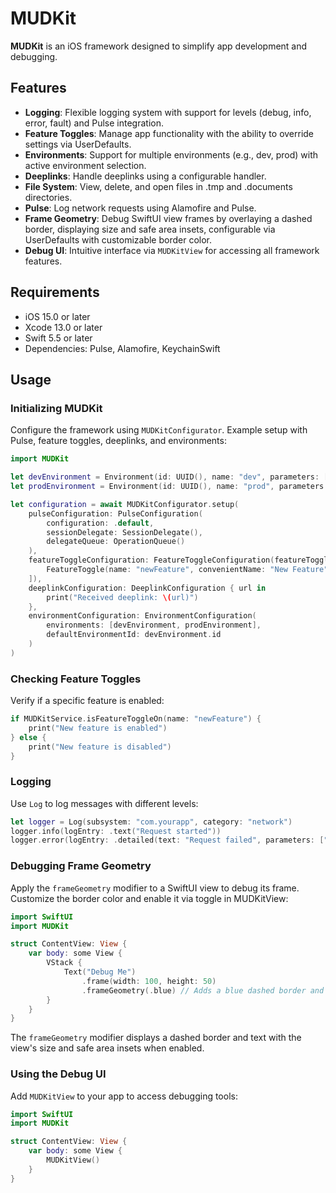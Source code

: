 # MUDKit

**MUDKit** is an iOS framework designed to simplify app development and debugging.

## Features

- **Logging**: Flexible logging system with support for levels (debug, info, error, fault) and Pulse integration.
- **Feature Toggles**: Manage app functionality with the ability to override settings via UserDefaults.
- **Environments**: Support for multiple environments (e.g., dev, prod) with active environment selection.
- **Deeplinks**: Handle deeplinks using a configurable handler.
- **File System**: View, delete, and open files in .tmp and .documents directories.
- **Pulse**: Log network requests using Alamofire and Pulse.
- **Frame Geometry**: Debug SwiftUI view frames by overlaying a dashed border, displaying size and safe area insets, configurable via UserDefaults with customizable border color.
- **Debug UI**: Intuitive interface via `MUDKitView` for accessing all framework features.

## Requirements

- iOS 15.0 or later
- Xcode 13.0 or later
- Swift 5.5 or later
- Dependencies: Pulse, Alamofire, KeychainSwift

## Usage

### Initializing MUDKit

Configure the framework using `MUDKitConfigurator`. Example setup with Pulse, feature toggles, deeplinks, and environments:

```swift
import MUDKit

let devEnvironment = Environment(id: UUID(), name: "dev", parameters: ["api": "https://dev.api.com"])
let prodEnvironment = Environment(id: UUID(), name: "prod", parameters: ["api": "https://prod.api.com"])

let configuration = await MUDKitConfigurator.setup(
    pulseConfiguration: PulseConfiguration(
        configuration: .default,
        sessionDelegate: SessionDelegate(),
        delegateQueue: OperationQueue()
    ),
    featureToggleConfiguration: FeatureToggleConfiguration(featureToggles: [
        FeatureToggle(name: "newFeature", convenientName: "New Feature", isEnabled: false)
    ]),
    deeplinkConfiguration: DeeplinkConfiguration { url in
        print("Received deeplink: \(url)")
    },
    environmentConfiguration: EnvironmentConfiguration(
        environments: [devEnvironment, prodEnvironment],
        defaultEnvironmentId: devEnvironment.id
    )
)
```

### Checking Feature Toggles

Verify if a specific feature is enabled:

```swift
if MUDKitService.isFeatureToggleOn(name: "newFeature") {
    print("New feature is enabled")
} else {
    print("New feature is disabled")
}
```

### Logging

Use `Log` to log messages with different levels:

```swift
let logger = Log(subsystem: "com.yourapp", category: "network")
logger.info(logEntry: .text("Request started"))
logger.error(logEntry: .detailed(text: "Request failed", parameters: ["code": 404]))
```

### Debugging Frame Geometry

Apply the `frameGeometry` modifier to a SwiftUI view to debug its frame. Customize the border color and enable it via toggle in MUDKitView:

```swift
import SwiftUI
import MUDKit

struct ContentView: View {
    var body: some View {
        VStack {
            Text("Debug Me")
                .frame(width: 100, height: 50)
                .frameGeometry(.blue) // Adds a blue dashed border and size info
        }
    }
}
```

The `frameGeometry` modifier displays a dashed border and text with the view's size and safe area insets when enabled.

### Using the Debug UI

Add `MUDKitView` to your app to access debugging tools:

```swift
import SwiftUI
import MUDKit

struct ContentView: View {
    var body: some View {
        MUDKitView()
    }
}
```
